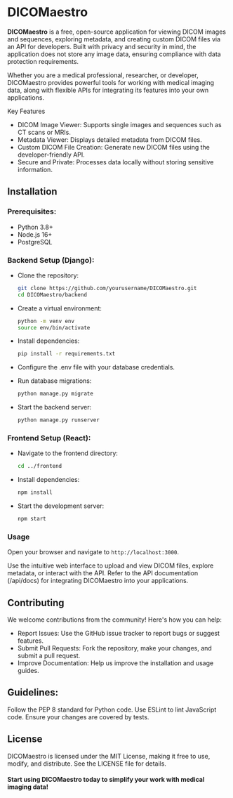 # DICOMaestro

<strong>DICOMaestro</strong> is a free, open-source application for viewing DICOM images and sequences,
exploring metadata, and creating custom DICOM files via an API for developers.
Built with privacy and security in mind, the application does not store any image data,
ensuring compliance with data protection requirements.

Whether you are a medical professional, researcher, or developer,
DICOMaestro provides powerful tools for working with medical imaging data,
along with flexible APIs for integrating its features into your own applications.

Key Features
* DICOM Image Viewer:
Supports single images and sequences such as CT scans or MRIs.
* Metadata Viewer:
Displays detailed metadata from DICOM files.
* Custom DICOM File Creation:
Generate new DICOM files using the developer-friendly API.
* Secure and Private:
Processes data locally without storing sensitive information.

## Installation
### Prerequisites:
* Python 3.8+
* Node.js 16+
* PostgreSQL
### Backend Setup (Django):

* Clone the repository:
    
    ```bash
    git clone https://github.com/yourusername/DICOMaestro.git  
    cd DICOMaestro/backend
    ```
* Create a virtual environment:
    ```bash
    python -m venv env  
    source env/bin/activate
    ``` 
* Install dependencies:
    ```bash
    pip install -r requirements.txt
    ```
* Configure the .env file with your database credentials.

* Run database migrations:
    ```bash
    python manage.py migrate
    ```
* Start the backend server:
    ```bash
    python manage.py runserver
    ```
### Frontend Setup (React):
* Navigate to the frontend directory:
    ```bash
    cd ../frontend
    ```
* Install dependencies:
    ```bash
    npm install
    ```
* Start the development server:
    ```bash
    npm start
    ```
### Usage

Open your browser and navigate to `http://localhost:3000`.

Use the intuitive web interface to upload and view DICOM files, explore metadata, or interact with the API.
Refer to the API documentation (/api/docs) for integrating DICOMaestro into your applications.

## Contributing
We welcome contributions from the community! Here's how you can help:

* Report Issues: Use the GitHub issue tracker to report bugs or suggest features.
* Submit Pull Requests: Fork the repository, make your changes, and submit a pull request.
* Improve Documentation: Help us improve the installation and usage guides.
## Guidelines:
Follow the PEP 8 standard for Python code.
Use ESLint to lint JavaScript code.
Ensure your changes are covered by tests.
## License
DICOMaestro is licensed under the MIT License, making it free to use, modify, and distribute. See the LICENSE file for details.

#### Start using DICOMaestro today to simplify your work with medical imaging data!
